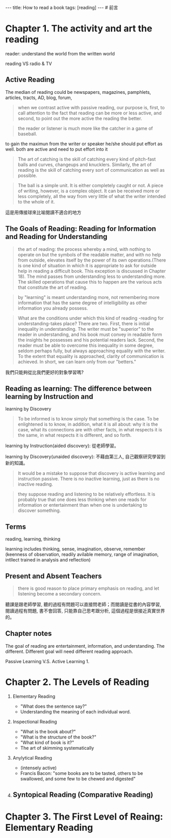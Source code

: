 --- title: How to read a book tags: [reading] --- <!--more--> # 前言


# Chapter 1. The activity and art the reading

reader: understand the world from the written world

reading VS radio & TV

## Active Reading

The median of reading could be newspapers, magazines, pamphlets, articles,
tracts, AD, blog, forum, 

> when we contrast active with passive reading, our purpose is, first, to call
> attention to the fact that reading can be more or less active, and second, to
> point out the more active the reading the better.

> the reader or listener is much more like the catcher in a game of baseball. 

to gain the maximun from the writer or speaker he/she should put effort as well.
both are active and need to put effort into it

> The art of catching is the skill of catching every kind of pitch-fast balls
> and curves, changeups and knucklers. Similarly, the art of reading is the
> skill of catching every sort of communication as well as possible.  

> The ball is a simple unit. It is either completely caught or not.  A piece of
> writing, however, is a complex object. It can be received more or less
> completely, all the way from very little of what the writer intended to the
> whole of it.

這是用傳接球來比喻閱讀不適合的地方

## The Goals of Reading: Reading for Information and Reading for Understanding

> the art of reading: the process whereby a mind, with nothing to operate on but
> the symbols of the readable matter, and with no help from outside, elevates
> itself by the power of its own operations.(There is one kind of situation in
> which it is appropriate to ask for outside help in reading a difficult book.
> This exception is discussed in Chapter 18). The mind passes from understanding
> less to understanding more. The skilled operations that cause this to happen
> are the various acts that constitute the art of reading.

> by "learning" is meant understanding more, not remembering more information
> that has the same degree of intelligibility as other information you already
> possess.  

> What are the conditions under which this kind of reading -reading for
> understanding-takes place? There are two. First, there is initial inequality
> in understanding. The writer must be "superior" to the reader in
> understanding, and his book must convey in readable form the insights he
> possesses and his potential readers lack. Second, the reader must be able to
> overcome this inequality in some degree, seldom perhaps fully, but always
> approaching equality with the writer. To the extent that equality is
> approached, clarity of communication is achieved.  In short, we can learn only
> from our "betters."

我們只能夠從比我們更好的對象學習嗎?

## Reading as learning: The difference between learning by Instruction and
learning by Discovery

> To be informed is to know simply that something is the case. To be enlightened
> is to know, in addition, what it is all about: why it is the case, what its
> connections are with other facts, in what respects it is the same, in what
> respects it is different, and so forth.  

learning by Instruction(aided discovery): 從老師學習。

learning by Discovery(unaided discovery):
不藉由第三人, 自己觀察研究學習到新的知識。

> It would be a mistake to suppose that discovery is active learning and
> instruction passive. There is no inactive learning, just as there is no
> inactive reading.

> they suppose reading and listening to be relatively effortless. It is probably
> true that one does less thinking when one reads for information or
> entertainment than when one is undertaking to discover something.  

## Terms

reading, learning, thinking

learning includes thinking, sense, imagination, observe, remember (keenness of
observation, readily avilable memory, range of imagination, intllect trained in
analysis and reflection)

## Present and Absent Teachers

> there is good reason to place primary emphasis on reading, and let listening
> become a secondary concern.

聽課是跟老師學習, 聽的過程有問題可以直接問老師；而閱讀是從書的內容學習, 閱讀過程有問題, 書不會回答, 只能靠自己思考跟分析, 這個過程是很接近真實世界的。

## Chapter notes

The goal of reading are entertainment, information, and understanding.  The
different. Different goal will need different reading approach.

Passive Learning V.S. Active Learning
1. 

# Chapter 2. The Levels of Reading

1. Elementary Reading 
    - "What does the sentence say?"
    - Understanding the meaning of each individual word.

2. Inspectional Reading
    - "What is the book about?"
    - "What is the structure of the book?"
    - "What kind of book is it?"
    - The art of skimming systematically 

3. Anylytical Reading
    - (intensely active)
    - Francis Bacon: "some books are to be tasted, others to be swallowed, and
      some few to be chewed and digested"

4. Syntopical Reading (Comparative Reading)
    - 

# Chapter 3. The First Level of Reaing: Elementary Reading

## 


